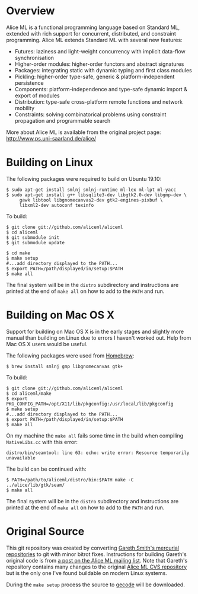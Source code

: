 Overview
========

Alice ML is a functional programming language based on Standard ML, extended with rich support for concurrent, distributed, and constraint programming. Alice ML extends Standard ML with several new features:

* Futures: laziness and light-weight concurrency with implicit data-flow synchronisation
* Higher-order modules: higher-order functors and abstract signatures
* Packages: integrating static with dynamic typing and first class modules
* Pickling: higher-order type-safe, generic & platform-independent persistence
* Components: platform-independence and type-safe dynamic import & export of modules
* Distribution: type-safe cross-platform remote functions and network mobility
* Constraints: solving combinatorical problems using constraint propagation and programmable search 

More about Alice ML is available from the original project page: http://www.ps.uni-saarland.de/alice/

Building on Linux
=================

The following packages were required to build on Ubuntu 19.10:

    $ sudo apt-get install smlnj smlnj-runtime ml-lex ml-lpt ml-yacc     
    $ sudo apt-get install g++ libsqlite3-dev libgtk2.0-dev libgmp-dev \
         gawk libtool libgnomecanvas2-dev gtk2-engines-pixbuf \
         libxml2-dev autoconf texinfo

To build:

    $ git clone git://github.com/aliceml/aliceml
    $ cd aliceml
    $ git submodule init
    $ git submodule update

    $ cd make
    $ make setup
    #...add directory displayed to the PATH...
    $ export PATH=/path/displayed/in/setup:$PATH
    $ make all

The final system will be in the `distro` subdirectory and instructions are printed at the end of `make all` on how to add to the `PATH` and run.

Building on Mac OS X
====================

Support for building on Mac OS X is in the early stages and slightly more manual
than building on Linux due to errors I haven't worked out. Help from Mac OS X
users would be useful.

The following packages were used from [Homebrew](http://brew.sh):

    $ brew install smlnj gmp libgnomecanvas gtk+

To build:

    $ git clone git://github.com/aliceml/aliceml
    $ cd aliceml/make
    $ export PKG_CONFIG_PATH=/opt/X11/lib/pkgconfig:/usr/local/lib/pkgconfig
    $ make setup
    #...add directory displayed to the PATH...
    $ export PATH=/path/displayed/in/setup:$PATH
    $ make all

On my machine the `make all` fails some time in the build when compiling `NativeLibs.cc` with this error:

    distro/bin/seamtool: line 63: echo: write error: Resource temporarily unavailable

The build can be continued with:

    $ PATH=/path/to/aliceml/distro/bin:$PATH make -C ../alice/lib/gtk/seam/
    $ make all

The final system will be in the `distro` subdirectory and instructions are printed at the end of `make all` on how to add to the `PATH` and run.

Original Source
===============

This git repository was created by converting [Gareth Smith's mercurial repositories](https://bitbucket.org/gareth0) to git with minor bitrot fixes. Instructions for building Gareth's original code is from [a post on the Alice ML mailing list](http://www.ps.uni-saarland.de/pipermail/alice-users/2012/001042.html). Note that Gareth's repository contains many changes to the original [Alice ML CVS repository](http://www.ps.uni-saarland.de/alice/download.html) but is the only one I've found buildable on modern Linux systems.

During the `make setup` process the source to [gecode](http://www.gecode.org) will be downloaded.

